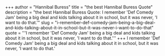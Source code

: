 +++
author = "Hannibal Buress"
title = "the best Hannibal Buress Quote"
description = "the best Hannibal Buress Quote: I remember 'Def Comedy Jam' being a big deal and kids talking about it in school, but it was never, 'I want to do that.'"
slug = "i-remember-def-comedy-jam-being-a-big-deal-and-kids-talking-about-it-in-school-but-it-was-never-i-want-to-do-that"
quote = '''I remember 'Def Comedy Jam' being a big deal and kids talking about it in school, but it was never, 'I want to do that.'''
+++
I remember 'Def Comedy Jam' being a big deal and kids talking about it in school, but it was never, 'I want to do that.'
